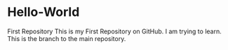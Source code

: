 # Hello-World
First Repository
 This is my First Repository on GitHub. I am trying to learn.
 This is the branch to the main repository.
